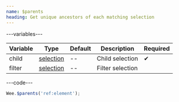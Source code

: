 ```yaml
---
name: $parents
heading: Get unique ancestors of each matching selection
---
```


---variables---

| Variable | Type | Default | Description | Required |
| -- | -- | -- | -- | -- |
| child | [selection](/script#selection) | -- | Child selection | ✔ |
| filter | [selection](/script#selection) | -- | Filter selection ||

---code---

```javascript
Wee.$parents('ref:element');
```